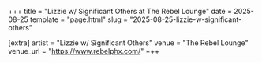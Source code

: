 +++
title = "Lizzie w/ Significant Others at The Rebel Lounge"
date = 2025-08-25
template = "page.html"
slug = "2025-08-25-lizzie-w-significant-others"

[extra]
artist = "Lizzie w/ Significant Others"
venue = "The Rebel Lounge"
venue_url = "https://www.rebelphx.com/"
+++
